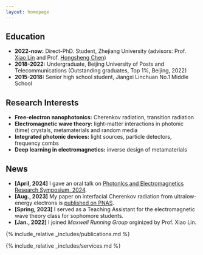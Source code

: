```yaml
---
layout: homepage
---
```


## Education
- **2022-now:**  Direct-PhD. Student, Zhejiang University (advisors: Prof. [Xiao Lin](https://scholar.google.com/citations?user=DmHN_F8AAAAJ&hl=en&oi=ao) and Prof. [Hongsheng Chen](https://scholar.google.com/citations?user=w1p_Wf0AAAAJ&hl=zh-CN))
- **2018-2022:** Undergraduate, Beijing University of Posts and Telecommunications (Outstanding graduates, Top 1%, Beijing, 2022)
- **2015-2018:** Senior high school student, Jiangxi Linchuan No.1 Middle School

## Research Interests
- **Free-electron nanophotonics:** Cherenkov radiation, transition radiation
- **Electromagnetic wave theory:** light-matter interactions in photonic (time) crystals, metamaterials and random media
- **Integrated photonic devices:** light sources, particle detectors, frequency combs
- **Deep learning in electromagnetics:** inverse design of metamaterials
  
## News
- **[April, 2024]** I gave an oral talk on [PhotonIcs and Electromagnetics Research Symposium, 2024](https://cd2024.piers.org/).
- **[Aug., 2023]** My paper on interfacial Cherenkov radiation from ultralow-energy electrons is [published on PNAS](https://www.pnas.org/doi/10.1073/pnas.2306601120).
- **[Spring, 2023]** I served as a Teaching Assistant for the electromagnetic wave theory class for sophomore students.
- **[Jan., 2022]** I joined _Maxwell Running Group_ orginized by Prof. Xiao Lin.

{% include_relative _includes/publications.md %}

{% include_relative _includes/services.md %}
